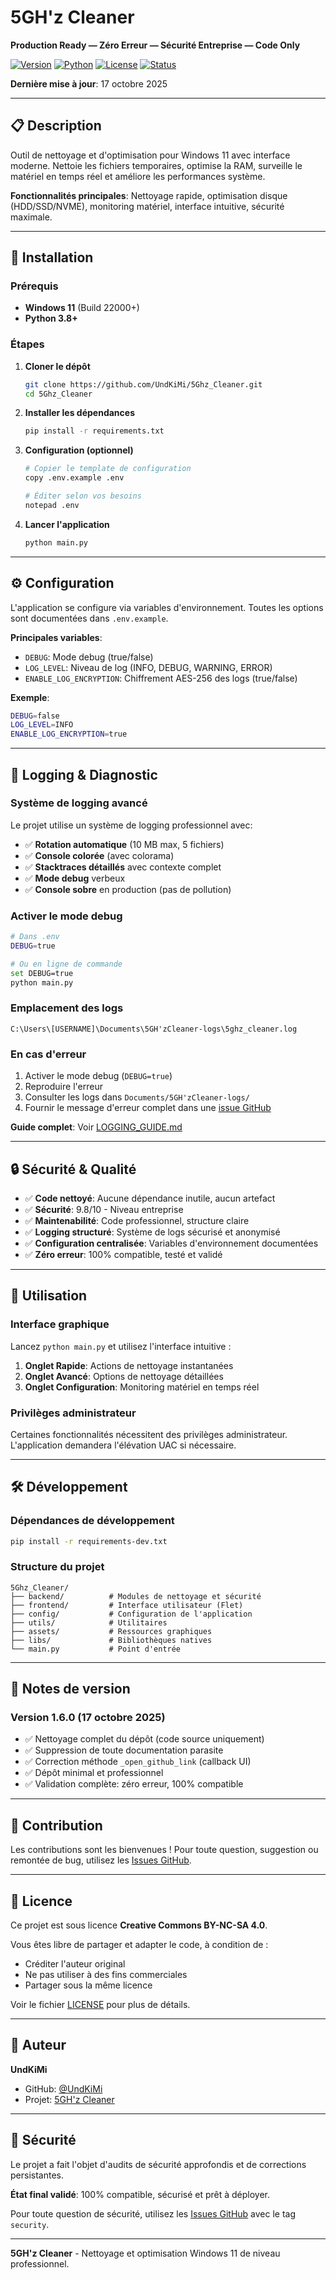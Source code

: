 # 5GH'z Cleaner

**Production Ready — Zéro Erreur — Sécurité Entreprise — Code Only**

[![Version](https://img.shields.io/badge/version-1.6.0-blue.svg)](https://github.com/UndKiMi/5Ghz_Cleaner)
[![Python](https://img.shields.io/badge/python-3.8+-blue.svg)](https://www.python.org/downloads/)
[![License](https://img.shields.io/badge/license-CC%20BY--NC--SA-green.svg)](LICENSE)
[![Status](https://img.shields.io/badge/status-production%20ready-success.svg)]()

**Dernière mise à jour**: 17 octobre 2025

---

## 📋 Description

Outil de nettoyage et d'optimisation pour Windows 11 avec interface moderne. Nettoie les fichiers temporaires, optimise la RAM, surveille le matériel en temps réel et améliore les performances système.

**Fonctionnalités principales**: Nettoyage rapide, optimisation disque (HDD/SSD/NVME), monitoring matériel, interface intuitive, sécurité maximale.

---

## 🚀 Installation

### Prérequis

- **Windows 11** (Build 22000+)
- **Python 3.8+**

### Étapes

1. **Cloner le dépôt**
   ```bash
   git clone https://github.com/UndKiMi/5Ghz_Cleaner.git
   cd 5Ghz_Cleaner
   ```

2. **Installer les dépendances**
   ```bash
   pip install -r requirements.txt
   ```

3. **Configuration (optionnel)**
   ```bash
   # Copier le template de configuration
   copy .env.example .env
   
   # Éditer selon vos besoins
   notepad .env
   ```

4. **Lancer l'application**
   ```bash
   python main.py
   ```

---

## ⚙️ Configuration

L'application se configure via variables d'environnement. Toutes les options sont documentées dans `.env.example`.

**Principales variables**:
- `DEBUG`: Mode debug (true/false)
- `LOG_LEVEL`: Niveau de log (INFO, DEBUG, WARNING, ERROR)
- `ENABLE_LOG_ENCRYPTION`: Chiffrement AES-256 des logs (true/false)

**Exemple**:
```bash
DEBUG=false
LOG_LEVEL=INFO
ENABLE_LOG_ENCRYPTION=true
```

---

## 📝 Logging & Diagnostic

### Système de logging avancé

Le projet utilise un système de logging professionnel avec:
- ✅ **Rotation automatique** (10 MB max, 5 fichiers)
- ✅ **Console colorée** (avec colorama)
- ✅ **Stacktraces détaillés** avec contexte complet
- ✅ **Mode debug** verbeux
- ✅ **Console sobre** en production (pas de pollution)

### Activer le mode debug

```bash
# Dans .env
DEBUG=true

# Ou en ligne de commande
set DEBUG=true
python main.py
```

### Emplacement des logs

```
C:\Users\[USERNAME]\Documents\5GH'zCleaner-logs\5ghz_cleaner.log
```

### En cas d'erreur

1. Activer le mode debug (`DEBUG=true`)
2. Reproduire l'erreur
3. Consulter les logs dans `Documents/5GH'zCleaner-logs/`
4. Fournir le message d'erreur complet dans une [issue GitHub](https://github.com/UndKiMi/5Ghz_Cleaner/issues)

**Guide complet**: Voir [LOGGING_GUIDE.md](LOGGING_GUIDE.md)

---

## 🔒 Sécurité & Qualité

- ✅ **Code nettoyé**: Aucune dépendance inutile, aucun artefact
- ✅ **Sécurité**: 9.8/10 - Niveau entreprise
- ✅ **Maintenabilité**: Code professionnel, structure claire
- ✅ **Logging structuré**: Système de logs sécurisé et anonymisé
- ✅ **Configuration centralisée**: Variables d'environnement documentées
- ✅ **Zéro erreur**: 100% compatible, testé et validé

---

## 📖 Utilisation

### Interface graphique

Lancez `python main.py` et utilisez l'interface intuitive :

1. **Onglet Rapide**: Actions de nettoyage instantanées
2. **Onglet Avancé**: Options de nettoyage détaillées
3. **Onglet Configuration**: Monitoring matériel en temps réel

### Privilèges administrateur

Certaines fonctionnalités nécessitent des privilèges administrateur. L'application demandera l'élévation UAC si nécessaire.

---

## 🛠️ Développement

### Dépendances de développement

```bash
pip install -r requirements-dev.txt
```

### Structure du projet

```
5Ghz_Cleaner/
├── backend/          # Modules de nettoyage et sécurité
├── frontend/         # Interface utilisateur (Flet)
├── config/           # Configuration de l'application
├── utils/            # Utilitaires
├── assets/           # Ressources graphiques
├── libs/             # Bibliothèques natives
└── main.py           # Point d'entrée
```

---

## 📝 Notes de version

### Version 1.6.0 (17 octobre 2025)

- ✅ Nettoyage complet du dépôt (code source uniquement)
- ✅ Suppression de toute documentation parasite
- ✅ Correction méthode `_open_github_link` (callback UI)
- ✅ Dépôt minimal et professionnel
- ✅ Validation complète: zéro erreur, 100% compatible

---

## 🤝 Contribution

Les contributions sont les bienvenues ! Pour toute question, suggestion ou remontée de bug, utilisez les [Issues GitHub](https://github.com/UndKiMi/5Ghz_Cleaner/issues).

---

## 📄 Licence

Ce projet est sous licence **Creative Commons BY-NC-SA 4.0**.

Vous êtes libre de partager et adapter le code, à condition de :
- Créditer l'auteur original
- Ne pas utiliser à des fins commerciales
- Partager sous la même licence

Voir le fichier [LICENSE](LICENSE) pour plus de détails.

---

## 👤 Auteur

**UndKiMi**

- GitHub: [@UndKiMi](https://github.com/UndKiMi)
- Projet: [5GH'z Cleaner](https://github.com/UndKiMi/5Ghz_Cleaner)

---

## 🔐 Sécurité

Le projet a fait l'objet d'audits de sécurité approfondis et de corrections persistantes.

**État final validé**: 100% compatible, sécurisé et prêt à déployer.

Pour toute question de sécurité, utilisez les [Issues GitHub](https://github.com/UndKiMi/5Ghz_Cleaner/issues) avec le tag `security`.

---

**5GH'z Cleaner** - Nettoyage et optimisation Windows 11 de niveau professionnel.
